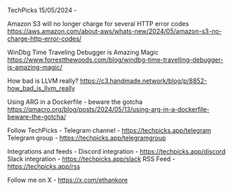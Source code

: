 TechPicks 15/05/2024 -

Amazon S3 will no longer charge for several HTTP error codes
https://aws.amazon.com/about-aws/whats-new/2024/05/amazon-s3-no-charge-http-error-codes/

WinDbg Time Traveling Debugger is Amazing Magic
https://www.forrestthewoods.com/blog/windbg-time-travelling-debugger-is-amazing-magic/

How bad is LLVM really?
https://c3.handmade.network/blog/p/8852-how_bad_is_llvm_really

Using ARG in a Dockerfile - beware the gotcha
https://qmacro.org/blog/posts/2024/05/13/using-arg-in-a-dockerfile-beware-the-gotcha/

Follow TechPicks -
Telegram channel - https://techpicks.app/telegram
Telegram group - https://techpicks.app/telegramgroup

Integrations and feeds -
Discord integration - https://techpicks.app/discord
Slack integration - https://techpicks.app/slack
RSS Feed - https://techpicks.app/rss

Follow me on X - https://x.com/ethankore